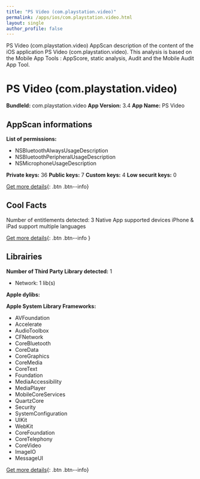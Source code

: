 ```yaml
---
title: "PS Video (com.playstation.video)"
permalink: /apps/ios/com.playstation.video.html
layout: single
author_profile: false
---
```

PS Video (com.playstation.video) AppScan description of the content of the iOS application PS Video (com.playstation.video). This analysis is based on the Mobile App Tools : AppScore, static analysis, Audit and the Mobile Audit App Tool.

# PS Video (com.playstation.video)

**BundleId:** com.playstation.video
**App Version:** 3.4
**App Name:** PS Video


## AppScan informations 

**List of permissions:** 
- NSBluetoothAlwaysUsageDescription
- NSBluetoothPeripheralUsageDescription
- NSMicrophoneUsageDescription
  
  
**Private keys:** 36
**Public keys:** 7
**Custom keys:** 4
**Low securit keys:** 0
  
[Get more details](/pricing.html){: .btn .btn--info}

## Cool Facts

Number of entitlements detected: 3
Native App
supported devices iPhone & iPad
support multiple languages
  
[Get more details](/pricing.html){: .btn .btn--info }

## Librairies 
**Number of Third Party Library detected:** 1
- Network: 1 lib(s)


**Apple dylibs:**


**Apple System Library Frameworks:**
- AVFoundation
- Accelerate
- AudioToolbox
- CFNetwork
- CoreBluetooth
- CoreData
- CoreGraphics
- CoreMedia
- CoreText
- Foundation
- MediaAccessibility
- MediaPlayer
- MobileCoreServices
- QuartzCore
- Security
- SystemConfiguration
- UIKit
- WebKit
- CoreFoundation
- CoreTelephony
- CoreVideo
- ImageIO
- MessageUI


  
[Get more details](/pricing.html){: .btn .btn--info}

